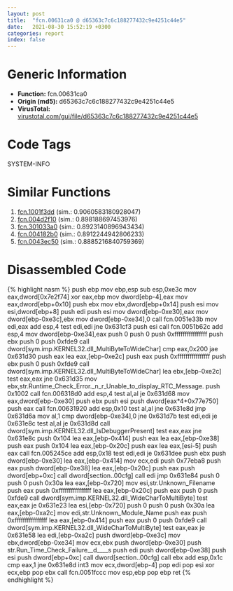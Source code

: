 ```yaml
---
layout: post
title:  "fcn.00631ca0 @ d65363c7c6c188277432c9e4251c44e5"
date:   2021-08-30 15:52:19 +0300
categories: report
index: false
---
```


# Generic Information
- **Function:** fcn.00631ca0
- **Origin (md5):** d65363c7c6c188277432c9e4251c44e5
- **VirusTotal:** [virustotal.com/gui/file/d65363c7c6c188277432c9e4251c44e5][virustotal_ref]

# Code Tags
<span class="tag" id="SYSTEM-INFO">SYSTEM-INFO</span>


# Similar Functions

1. [fcn.1001f3dd][similar_1_ref] (sim.: 0.9060583180928047)
2. [fcn.004d2f10][similar_2_ref] (sim.: 0.898188697453976)
3. [fcn.301033a0][similar_3_ref] (sim.: 0.8923140896943434)
4. [fcn.004182b0][similar_4_ref] (sim.: 0.8912244942806233)
5. [fcn.0043ec50][similar_5_ref] (sim.: 0.8885216840759369)


# Disassembled Code

{% highlight nasm %}
push ebp
mov ebp,esp
sub esp,0xe3c
mov eax,dword[0x7e2f74]
xor eax,ebp
mov dword[ebp-4],eax
mov eax,dword[ebp+0x10]
push ebx
mov ebx,dword[ebp+0x14]
push esi
mov esi,dword[ebp+8]
push edi
push esi
mov dword[ebp-0xe30],eax
mov dword[ebp-0xe3c],ebx
mov dword[ebp-0xe34],0
call fcn.0051e33b
mov edi,eax
add esp,4
test edi,edi
jne 0x631cf3
push esi
call fcn.0051b62c
add esp,4
mov dword[ebp-0xe34],eax
push 0
push 0
push 0xffffffffffffffff
push ebx
push 0
push 0xfde9
call dword[sym.imp.KERNEL32.dll_MultiByteToWideChar]
cmp eax,0x200
jae 0x631d30
push eax
lea eax,[ebp-0xe2c]
push eax
push 0xffffffffffffffff
push ebx
push 0
push 0xfde9
call dword[sym.imp.KERNEL32.dll_MultiByteToWideChar]
lea ebx,[ebp-0xe2c]
test eax,eax
jne 0x631d35
mov ebx,str.Runtime_Check_Error._n_r_Unable_to_display_RTC_Message.
push 0x1002
call fcn.006318d0
add esp,4
test al,al
je 0x631d68
mov eax,dword[ebp-0xe30]
push ebx
push esi
push dword[eax*4+0x77e750]
push eax
call fcn.00631920
add esp,0x10
test al,al
jne 0x631e8d
jmp 0x631d6a
mov al,1
cmp dword[ebp-0xe34],0
jne 0x631d7b
test edi,edi
je 0x631e8c
test al,al
je 0x631d8d
call dword[sym.imp.KERNEL32.dll_IsDebuggerPresent]
test eax,eax
jne 0x631e8c
push 0x104
lea eax,[ebp-0x414]
push eax
lea eax,[ebp-0xe38]
push eax
push 0x104
lea eax,[ebp-0x20c]
push eax
lea eax,[esi-5]
push eax
call fcn.005245ce
add esp,0x18
test edi,edi
je 0x631dee
push ebx
push dword[ebp-0xe30]
lea eax,[ebp-0x414]
mov ecx,edi
push 0x77eba8
push eax
push dword[ebp-0xe38]
lea eax,[ebp-0x20c]
push eax
push dword[ebp+0xc]
call dword[section..00cfg]
call edi
jmp 0x631e84
push 0
push 0
push 0x30a
lea eax,[ebp-0x720]
mov esi,str.Unknown_Filename
push eax
push 0xffffffffffffffff
lea eax,[ebp-0x20c]
push eax
push 0
push 0xfde9
call dword[sym.imp.KERNEL32.dll_WideCharToMultiByte]
test eax,eax
je 0x631e23
lea esi,[ebp-0x720]
push 0
push 0
push 0x30a
lea eax,[ebp-0xa2c]
mov edi,str.Unknown_Module_Name
push eax
push 0xffffffffffffffff
lea eax,[ebp-0x414]
push eax
push 0
push 0xfde9
call dword[sym.imp.KERNEL32.dll_WideCharToMultiByte]
test eax,eax
je 0x631e58
lea edi,[ebp-0xa2c]
push dword[ebp-0xe3c]
mov ebx,dword[ebp-0xe34]
mov ecx,ebx
push dword[ebp-0xe30]
push str.Run_Time_Check_Failure__d____s
push edi
push dword[ebp-0xe38]
push esi
push dword[ebp+0xc]
call dword[section..00cfg]
call ebx
add esp,0x1c
cmp eax,1
jne 0x631e8d
int3 
mov ecx,dword[ebp-4]
pop edi
pop esi
xor ecx,ebp
pop ebx
call fcn.0051fccc
mov esp,ebp
pop ebp
ret 
{% endhighlight %}


[similar_1_ref]: /report/fcn.1001f3dd@01917ef1a6330a4695a0deaf2b7bc13a
[similar_2_ref]: /report/fcn.004d2f10@4fe38de7c6c86a1bad209560fa052231
[similar_3_ref]: /report/fcn.301033a0@0a3653d3e8fb1320d70b4e1441359302
[similar_4_ref]: /report/fcn.004182b0@e2ba7f10eb234338a49853c34d7d9c56
[similar_5_ref]: /report/fcn.0043ec50@3b2d901eaca41ce14deca6a48c0c801a
[virustotal_ref]: https://www.virustotal.com/gui/file/d65363c7c6c188277432c9e4251c44e5